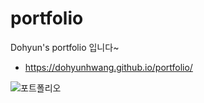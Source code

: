 # portfolio
 Dohyun's portfolio 입니다~
-  https://dohyunhwang.github.io/portfolio/

![포트폴리오](https://user-images.githubusercontent.com/68048248/125561832-b4d0d7ca-30f3-41ed-bf90-7939569ecec8.gif)
